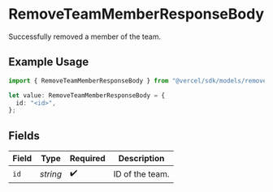 # RemoveTeamMemberResponseBody

Successfully removed a member of the team.

## Example Usage

```typescript
import { RemoveTeamMemberResponseBody } from "@vercel/sdk/models/removeteammemberop.js";

let value: RemoveTeamMemberResponseBody = {
  id: "<id>",
};
```

## Fields

| Field              | Type               | Required           | Description        |
| ------------------ | ------------------ | ------------------ | ------------------ |
| `id`               | *string*           | :heavy_check_mark: | ID of the team.    |